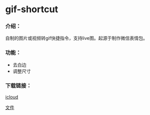 # gif-shortcut
### 介绍：
自制的图片或视频转gif快捷指令，支持live图。起源于制作微信表情包。

### 功能：
  - 去白边
  - 调整尺寸

### 下载链接：

[icloud](https://www.icloud.com/shortcuts/2b04a814ab0b4812a3db1cf71f7e4a40)

[文件](https://github.com/euukey/gif-shortcut/tree/main)
